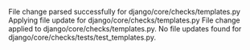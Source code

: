 File change parsed successfully for django/core/checks/templates.py
Applying file update for django/core/checks/templates.py
File change applied to django/core/checks/templates.py.
No file updates found for django/core/checks/tests/test_templates.py.
